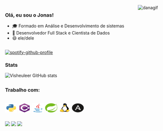 <img align="right" height="180" alt="danagif" src="https://cdn.discordapp.com/attachments/706583749244223538/877966943007678464/original.gif">

### Olá, eu sou o Jonas!

- 🎓 Formado em Análise e Desenvolvimento de sistemas
- 💼 Desenvolvedor Full Stack e Cientista de Dados
- 😄 ele/dele

##

[![spotify-github-profile](https://spotify-github-profile.kittinanx.com/api/view?uid=geu5ytruhb2g1i0aw8dsh0jkm&cover_image=true&theme=novatorem&show_offline=false&background_color=121212&interchange=false&bar_color=53b14f&bar_color_cover=false)](https://github.com/kittinan/spotify-github-profile)

### Stats

![Visheuleer GitHub stats](https://github-readme-stats.vercel.app/api?username=visheuleer&show_icons=true&theme=gotham)
 
 ##
 
 ### Trabalho com:
  <div style="display: inline_block"><br>
   <img align="center" alt="Python" height="30" width="40" src="https://github.com/devicons/devicon/blob/master/icons/python/python-original.svg">
   <img align="center" alt="C#" height="30" width="40" src="https://github.com/devicons/devicon/blob/master/icons/csharp/csharp-original.svg">
   <img align="center" alt="Java" height="30" width="40" src="https://github.com/devicons/devicon/blob/master/icons/java/java-original.svg">
   <img align="center" alt="SpringBoot" height="30" width="40" src="https://github.com/devicons/devicon/blob/master/icons/spring/spring-original.svg">
   <img align="center" alt="Linux" height="30" width="40" src="https://github.com/devicons/devicon/blob/master/icons/linux/linux-original.svg">
   <img align="center" alt="Ansible" height="30" width="40" src="https://github.com/devicons/devicon/blob/master/icons/ansible/ansible-original.svg">

</div>
  
  ##
  
  <div>
  <a href="https://instagram.com/visheuleer" target="_blank"><img src="https://img.shields.io/badge/-Instagram-%23E4405F?style=for-the-badge&logo=instagram&logoColor=white" target="_blank"></a>
  <a href = "mailto:jonaseuler98@gmail.com"><img src="https://img.shields.io/badge/-Gmail-%23333?style=for-the-badge&logo=gmail&logoColor=white" target="_blank"></a>
  <a href="https://www.linkedin.com/in/jonas-euler-2542b41aa/" target="_blank"><img src="https://img.shields.io/badge/-LinkedIn-%230077B5?style=for-the-badge&logo=linkedin&logoColor=white" target="_blank"></a> 
  </div>
 
 ##
  

  
  
